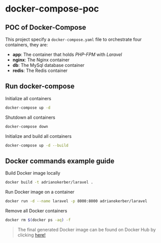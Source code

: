 # docker-compose-poc

## POC of Docker-Compose

This project specify a `docker-compose.yaml` file to orchestrate four containers, they are:

- **app**: The container that holds *PHP-FPM* with *Laravel*
- **nginx**: The Nginx container
- **db**: The MySql database container
- **redis**: The Redis container

## Run docker-compose

Initialize all containers
```bash
docker-compose up -d
```
Shutdown all containers
```bash
docker-compose down
```
Initialize and build all containers
```bash
docker-compose up -d --build
```

## Docker commands example guide

Build Docker image locally
```bash
docker build -t adrianokerber/laravel .
```

Run Docker image on a container
```bash
docker run -d --name laravel -p 8000:8000 adrianokerber/laravel
```

Remove all Docker containers
```bash
docker rm $(docker ps -aq) -f
```

> The final generated Docker image can be found on Docker Hub by clicking [here!](https://hub.docker.com/repository/docker/adrianokerber/laravel)